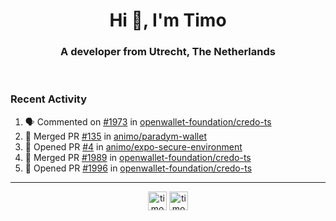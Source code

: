 <h1 align="center">Hi 👋, I'm Timo</h1>
<h3 align="center">A developer from Utrecht, The Netherlands</h3>
<br/>
<!-- https://github.com/rahuldkjain/github-profile-readme-generator --!>

<!--  <p align="left"><img src="https://github-readme-stats.vercel.app/api?username=timoglastra&show_icons=true&count_private=true&" alt="timoglastra" /></p> --!>

<!--
Github language stats
<p align="left"><img src="https://github-readme-stats.vercel.app/api/top-langs/?username=timoglastra&layout=compact" alt="timoglastra" /><p>
-->

<!-- Codestats language stats -->
<!-- <p align="left"><img src="https://codestats-readme.vercel.app/api/top-langs/?username=timoglastra&layout=compact&language_count=12" alt="timoglastra" /><p>    --!>
  
<h3>Recent Activity</h3>

<!--START_SECTION:activity-->
1. 🗣 Commented on [#1973](https://github.com/openwallet-foundation/credo-ts/pull/1973#issuecomment-2288416069) in [openwallet-foundation/credo-ts](https://github.com/openwallet-foundation/credo-ts)
2. 🎉 Merged PR [#135](https://github.com/animo/paradym-wallet/pull/135) in [animo/paradym-wallet](https://github.com/animo/paradym-wallet)
3. 💪 Opened PR [#4](https://github.com/animo/expo-secure-environment/pull/4) in [animo/expo-secure-environment](https://github.com/animo/expo-secure-environment)
4. 🎉 Merged PR [#1989](https://github.com/openwallet-foundation/credo-ts/pull/1989) in [openwallet-foundation/credo-ts](https://github.com/openwallet-foundation/credo-ts)
5. 💪 Opened PR [#1996](https://github.com/openwallet-foundation/credo-ts/pull/1996) in [openwallet-foundation/credo-ts](https://github.com/openwallet-foundation/credo-ts)
<!--END_SECTION:activity-->

---

<p align="center">
<a href="https://twitter.com/timoglastra" target="blank"><img align="center" src="https://cdn.jsdelivr.net/npm/simple-icons@3.0.1/icons/twitter.svg" alt="timoglastra" height="30" width="30" /></a>
<a href="https://linkedin.com/in/timoglastra" target="blank"><img align="center" src="https://cdn.jsdelivr.net/npm/simple-icons@3.0.1/icons/linkedin.svg" alt="timoglastra" height="30" width="30" /></a>
</p>



